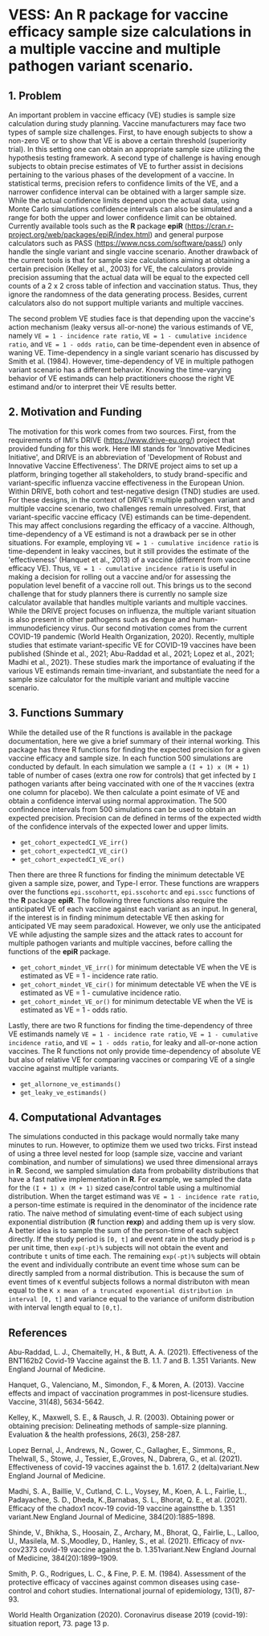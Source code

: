 # VESS: An R package for vaccine efficacy sample size calculations in a multiple vaccine and multiple pathogen variant scenario.

## 1. Problem
An important problem in vaccine efficacy (VE) studies is sample size calculation during study planning. Vaccine manufacturers may face two types of sample size challenges. First, to have enough subjects to show a non-zero VE or to show that VE is above a certain threshold (superiority trial). In this setting one can obtain an appropriate sample size utilizing the hypothesis testing framework. A second type of challenge is having enough subjects to obtain precise estimates of VE to further assist in decisions pertaining to the various phases of the development of a vaccine. In statistical terms, precision refers to confidence limits of the VE, and a narrower confidence interval can be obtained with a larger sample size. While the actual confidence limits depend upon the actual data, using Monte Carlo simulations confidence intervals can also be simulated and a range for both the upper and lower confidence limit can be obtained. Currently available tools such as the **R** package **epiR** (<https://cran.r-project.org/web/packages/epiR/index.html>) and general purpose calculators such as PASS (<https://www.ncss.com/software/pass/>) only handle the single variant and single vaccine scenario. Another drawback of the current tools is that for sample size calculations aiming at obtaining a certain precision (Kelley et al., 2003) for VE, the calculators provide precision assuming that the actual data will be equal to the expected cell counts of a 2 x 2 cross table of infection and vaccination status. Thus, they ignore the randomness of the data generating process. Besides, current calculators also do not support multiple variants and multiple vaccines.

The second problem VE studies face is that depending upon the vaccine's action mechanism (leaky versus all-or-none) the various estimands of VE, namely `VE = 1 - incidence rate ratio`, `VE = 1 - cumulative incidence ratio`, and `VE = 1 - odds ratio`, can be time-dependent even in absence of waning VE. Time-dependency in a single variant scenario has discussed by Smith et al. (1984). However, time-dependency of VE in multiple pathogen variant scenario has a different behavior. Knowing the time-varying behavior of VE estimands can help practitioners choose the right VE estimand and/or to interpret their VE results better.

## 2. Motivation and Funding 
The motivation for this work comes from two sources. First, from the requirements of IMI's DRIVE (<https://www.drive-eu.org/>) project that provided funding for this work. Here IMI stands for 'Innovative Medicines Initiative', and DRIVE is an abbreviation of 'Development of Robust and Innovative Vaccine Effectiveness'. The DRIVE project aims to set up a platform, bringing together all stakeholders, to study brand-specific and variant-specific influenza vaccine effectiveness in the European Union. Within DRIVE, both cohort and test-negative design (TND) studies are used. For these designs, in the context of DRIVE's multiple pathogen variant and multiple vaccine scenario, two challenges remain unresolved. First, that variant-specific vaccine efficacy (VE) estimands can be time-dependent. This may affect conclusions regarding the efficacy of a vaccine. Although, time-dependency of a VE estimand is not a drawback per se in other situations. For example, employing `VE = 1 - cumulative incidence ratio` is time-dependent in leaky vaccines, but it still provides the estimate of the 'effectiveness' (Hanquet et al., 2013) of a vaccine (different from vaccine efficacy VE). Thus, `VE = 1 - cumulative incidence ratio` is useful in making a decision for rolling out a vaccine and/or for assessing the population level benefit of a vaccine roll out. This brings us to the second challenge that for study planners there is currently no sample size calculator available that handles multiple variants and multiple vaccines. While the DRIVE project focuses on influenza, the multiple variant situation is also present in other pathogens such as dengue and human-immunodeficiency virus. Our second motivation comes from the current COVID-19 pandemic (World Health Organization, 2020). Recently, multiple studies that estimate variant-specific VE for COVID-19 vaccines have been published (Shinde et al., 2021; Abu-Raddad et al., 2021; Lopez et al., 2021; Madhi et al., 2021}. These studies mark the importance of evaluating if the various VE estimands remain time-invariant, and substantiate the need for a sample size calculator for the multiple variant and multiple vaccine scenario.

## 3. Functions Summary
While the detailed use of the R functions is available in the package documentation, here we give a brief summary of their internal working. This package has three R functions for finding the expected precision for a given vaccine efficacy and sample size. In each function 500 simulations are conducted by default. In each simulation we sample a `(I + 1) x (M + 1)` table of number of cases (extra one row for controls) that get infected by `I` pathogen variants after being vaccinated with one of the `M` vaccines (extra one column for placebo). We then calculate a point esimate of VE and obtain a confidence interval using normal approximation. The 500 confindence intervals from 500 simulations can be used to obtain an expected precision. Precision can de defined in terms of the expected width of the confidence intervals of the expected lower and upper limits.
* `get_cohort_expectedCI_VE_irr()`
* `get_cohort_expectedCI_VE_cir()`
* `get_cohort_expectedCI_VE_or()`

Then there are three R functions for finding the minimum detectable VE given a sample size, power, and Type-I error. These functions are wrappers over the functions `epi.sscohortt`, `epi.sscohortc` and `epi.sscc` functions of the **R** package **epiR**. The following three functions also require the anticipated VE of each vaccine against each variant as an input. In general, if the interest is in finding minimum detectable VE then asking for anticipated VE may seem paradoxical. However, we only use the anticipated VE while adjusting the sample sizes and the attack rates to account for multiple pathogen variants and multiple vaccines, before calling the functions of the **epiR** package. 

* `get_cohort_mindet_VE_irr()` for minimum detectable VE when the VE is estimated as VE = 1 - incidence rate ratio.
* `get_cohort_mindet_VE_cir()` for minimum detectable VE when the VE is estimated as VE = 1 - cumulative incidence ratio.
* `get_cohort_mindet_VE_or()` for minimum detectable VE when the VE is estimated as VE = 1 - odds ratio.

Lastly, there are two R functions for finding the time-dependency of three VE estimands namely `VE = 1 - incidence rate ratio`, `VE = 1 - cumulative incidence ratio`, and `VE = 1 - odds ratio`, for leaky and all-or-none action vaccines. The R functions not only provide time-dependency of absolute VE but also of relative VE for comparing vaccines or comparing VE of a single vaccine against multiple variants.
* `get_allornone_ve_estimands()`
* `get_leaky_ve_estimands()`

## 4. Computational Advantages
The simulations conducted in this package would normally take many minutes to run. However, to optimize them we used two tricks. First instead of using a three level nested for loop (sample size, vaccine and variant combination, and number of simulations) we used three dimensional arrays in **R**. Second, we sampled simulation data from probability distributions that have a fast native implementation in **R**. For example, we sampled the data for the `(I + 1) x (M + 1)` sized case/control table using a multinomial distribution. When the target estimand was `VE = 1 - incidence rate ratio`, a person-time estimate is required in the denominator of the incidence rate ratio. The naive method of simulating event-time of each subject using exponential distribution (**R** function **rexp**) and adding them up is very slow. A better idea is to sample the sum of the person-time of each subject directly. If the study period is `[0, t]` and event rate in the study period is `p` per unit time, then `exp(-pt)%` subjects will not obtain the event and contribute `t` units of time each. The remaining `exp(-pt)%` subjects will obtain the event and individually contribute an event time whose sum can be directly sampled from a normal distribution. This is because the sum of event times of `K` eventful subjects follows a normal distributon with mean equal to the `K x mean of a truncated exponential distribution in interval [0, t]` and variance equal to the variance of uniform distribution with interval length equal to `[0,t]`.

## References
Abu-Raddad, L. J., Chemaitelly, H., & Butt, A. A. (2021). Effectiveness of the BNT162b2 Covid-19 Vaccine against the B. 1.1. 7 and B. 1.351 Variants. New England Journal of Medicine.

Hanquet, G., Valenciano, M., Simondon, F., & Moren, A. (2013). Vaccine effects and impact of vaccination programmes in post-licensure studies. Vaccine, 31(48), 5634-5642.

Kelley, K., Maxwell, S. E., & Rausch, J. R. (2003). Obtaining power or obtaining precision: Delineating methods of sample-size planning. Evaluation & the health professions, 26(3), 258-287.

Lopez Bernal, J., Andrews, N., Gower, C., Gallagher, E., Simmons, R., Thelwall, S., Stowe, J., Tessier, E.,Groves, N., Dabrera, G., et al. (2021). Effectiveness of covid-19 vaccines against the b. 1.617. 2 (delta)variant.New England Journal of Medicine.

Madhi, S. A., Baillie, V., Cutland, C. L., Voysey, M., Koen, A. L., Fairlie, L., Padayachee, S. D., Dheda, K.,Barnabas, S. L., Bhorat, Q. E., et al. (2021). Efficacy of the chadox1 ncov-19 covid-19 vaccine againstthe b. 1.351 variant.New England Journal of Medicine, 384(20):1885–1898.

Shinde, V., Bhikha, S., Hoosain, Z., Archary, M., Bhorat, Q., Fairlie, L., Lalloo, U., Masilela, M. S.,Moodley, D., Hanley, S., et al. (2021). Efficacy of nvx-cov2373 covid-19 vaccine against the b. 1.351variant.New England Journal of Medicine, 384(20):1899–1909.

Smith, P. G., Rodrigues, L. C., & Fine, P. E. M. (1984). Assessment of the protective efficacy of vaccines against common diseases using case-control and cohort studies. International journal of epidemiology, 13(1), 87-93.

World Health Organization (2020). Coronavirus disease 2019 (covid-19): situation report, 73. page 13 p.

